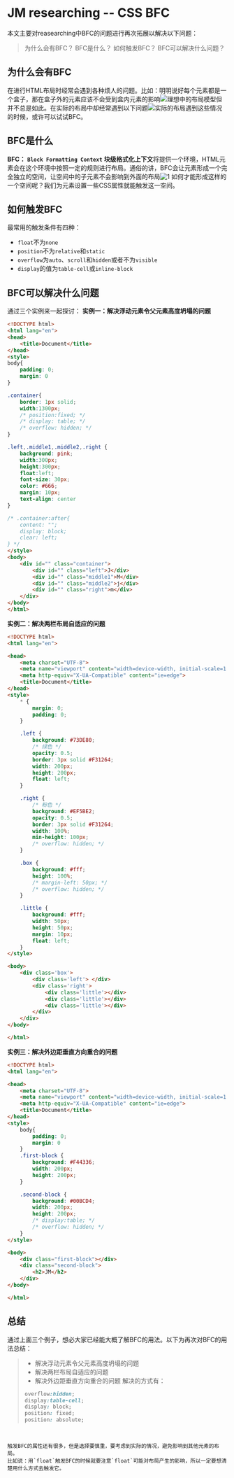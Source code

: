 # JM researching -- CSS BFC
本文主要对reasearching中BFC的问题进行再次拓展以解决以下问题：
> 为什么会有BFC？
> BFC是什么？
> 如何触发BFC？
> BFC可以解决什么问题？


## 为什么会有BFC
在进行HTML布局时经常会遇到各种烦人的问题。比如：明明说好每个元素都是一个盒子，那在盒子外的元素应该不会受到盒内元素的影响![理想中的布局模型](./image/layout.png)但并不总是如此。在实际的布局中却经常遇到以下问题![实际的布局](./image/error.png)遇到这些情况的时候，或许可以试试BFC。
## BFC是什么
**BFC：** **`Block Formatting Context`** **块级格式化上下文**将提供一个环境，HTML元素会在这个环境中按照一定的规则进行布局。通俗的讲，BFC会让元素形成一个完全独立的空间，让空间中的子元素不会影响到外面的布局![1](./image/1.png)
如何才能形成这样的一个空间呢？我们为元素设置一些CSS属性就能触发这一空间。


## 如何触发BFC
最常用的触发条件有四种：
- `float`不为`none`
- `position`不为`relative`和`static`
- `overflow`为`auto`、`scroll`和`hidden`或者不为`visible`
- `display`的值为`table-cell`或`inline-block`


## BFC可以解决什么问题
通过三个实例来一起探讨：
**实例一：解决浮动元素令父元素高度坍塌的问题**
```html
<!DOCTYPE html>
<html lang="en">
<head>
    <title>Document</title>
</head>
<style>
body{
    padding: 0;
    margin: 0
}

.container{
    border: 1px solid;
    width:1300px;
    /* position:fixed; */
    /* display: table; */
    /* overflow: hidden; */
}

.left,.middle1,.middle2,.right {
    background: pink;
    width:300px;
    height:300px;
    float:left;
    font-size: 30px;
    color: #666;
    margin: 10px;
    text-align: center
}

/* .container:after{
    content: "";
    display: block;
    clear: left;
} */
</style>
<body>
    <div id="" class="container">
        <div id="" class="left">J</div>
        <div id="" class="middle1">M</div>
        <div id="" class="middle2">j</div>
        <div id="" class="right">m</div>
    </div>
</body>
</html>
```

**实例二：解决两栏布局自适应的问题**
```html
<!DOCTYPE html>
<html lang="en">

<head>
    <meta charset="UTF-8">
    <meta name="viewport" content="width=device-width, initial-scale=1.0">
    <meta http-equiv="X-UA-Compatible" content="ie=edge">
    <title>Document</title>
</head>
<style>
    * {
        margin: 0;
        padding: 0;
    }

    .left {
        background: #73DE80;
        /* 绿色 */
        opacity: 0.5;
        border: 3px solid #F31264;
        width: 200px;
        height: 200px;
        float: left;
    }

    .right {
        /* 粉色 */
        background: #EF5BE2;
        opacity: 0.5;
        border: 3px solid #F31264;
        width: 100%;
        min-height: 100px;
        /* overflow: hidden; */
    }

    .box {
        background: #fff;
        height: 100%;
        /* margin-left: 50px; */
        /* overflow: hidden; */
    }

    .little {
        background: #fff;
        width: 50px;
        height: 50px;
        margin: 10px;
        float: left;
    }
</style>

<body>
    <div class='box'>
        <div class='left'> </div>
        <div class='right'>
            <div class='little'></div>
            <div class='little'></div>
            <div class='little'></div>
        </div>
    </div>
</body>

</html>
```
**实例三：解决外边距垂直方向重合的问题**
```html
<!DOCTYPE html>
<html lang="en">

<head>
    <meta charset="UTF-8">
    <meta name="viewport" content="width=device-width, initial-scale=1.0">
    <meta http-equiv="X-UA-Compatible" content="ie=edge">
    <title>Document</title>
</head>
<style>
    body{
        padding: 0;
        margin: 0
    }
    .first-block {
        background: #F44336;
        width: 200px;
        height: 200px;
    }

    .second-block {
        background: #00BCD4;
        width: 200px;
        height: 200px;
        /* display:table; */
        /* overflow: hidden; */
    }
</style>

<body>
    <div class="first-block"></div>
    <div class="second-block">
        <h2>JM</h2>
    </div>
</body>

</html>
```

## 总结
通过上面三个例子，想必大家已经能大概了解BFC的用法。以下为再次对BFC的用法总结：

> - 解决浮动元素令父元素高度坍塌的问题
> - 解决两栏布局自适应的问题
> - 解决外边距垂直方向重合的问题
>解决的方式有：
>```css
> overflow:hidden;
> display:table-cell;
> display: block;
> position: fixed;
> position: absolute;
```


触发BFC的属性还有很多，但是选择要慎重，要考虑到实际的情况，避免影响到其他元素的布局。
比如说：用`float`触发BFC的时候就要注意`float`可能对布局产生的影响，所以一定要想清楚用什么方式去触发它。
